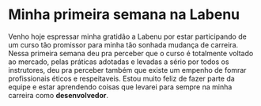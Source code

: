 # Minha primeira semana na Labenu


Venho hoje espressar minha gratidão a Labenu por estar participando de um curso tão promissor para minha tão sonhada mudança de carreira. Nessa primeira semana deu pra perceber que o curso é totalmente voltado ao mercado, pelas práticas adotadas e levadas a sério por todos os instrutores, deu pra perceber também que existe um empenho de fomrar profissionais éticos e respeitaveis. Estou muito feliz de fazer parte da equipe e estar aprendendo coisas que levarei para sempre na minha carreira como **desenvolvedor**.
